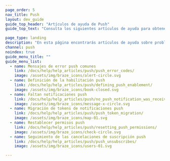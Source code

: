 ```yaml
---
page_order: 5
nav_title: Push
layout: dev_guide
guide_top_header: "Artículos de ayuda de Push"
guide_top_text: "Consulta los siguientes artículos de ayuda para obtener ayuda con la solución de problemas comunes con los mensajes push."

page_type: landing
description: "En esta página encontrarás artículos de ayuda sobre problemas comunes con los mensajes push."
channel: push
noindex: true
guide_menu_title: ""
guide_menu_list:
  - name: Mensajes de error push comunes
    link: /docs/help/help_articles/push/push_error_codes/
    image: /assets/img/braze_icons/alert-circle.svg
  - name: Definición de la habilitación push
    link: /docs/help/help_articles/push/defining_push_enablement/
    image: /assets/img/braze_icons/book-closed.svg
  - name: Faltan notificaciones push
    link: /docs/help/help_articles/push/no_push_notification_was_received/
    image: /assets/img/braze_icons/message-x-circle.svg
  - name: Migración de tokens de notificaciones push
    link: /docs/help/help_articles/push/push_token_migration/
    image: /assets/img/braze_icons/map-01.svg
  - name: Restablecer permisos push
    link: /docs/help/help_articles/push/resetting_push_permissions/
    image: /assets/img/braze_icons/check-circle.svg
  - name: Seguimiento de las cancelaciones de suscripción push
    link: /docs/help/help_articles/push/push_unsubscribes/
    image: /assets/img/braze_icons/users-01.svg

---
```

